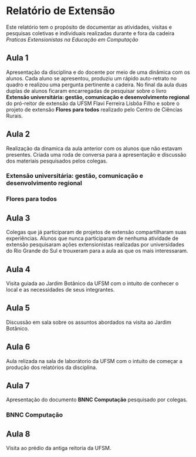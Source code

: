 # Relatório de Extensão
Este relatório tem o propósito de documentar as atividades, visitas e pesquisas coletivas e individuais realizadas durante e fora da cadeira _Praticas Extensionistas na Educação em Computação_

## Aula 1
Apresentação da disciplina e do docente por meio de uma dinâmica com os alunos. Cada aluno se apresentou, produziu um rápido auto-retrato no quadro e realizou uma pergunta pertinente a cadeira. No final da aula duas duplas de alunos ficaram encarregadas de pesquisar sobre o livro **Extensão universitária: gestão, comunicação e desenvolvimento regional** do pró-reitor de extensão da UFSM Flavi Ferreira Lisbôa Filho e sobre o projeto de extensão **Flores para todos** realizado pelo Centro de Ciências Rurais.

## Aula 2
Realização da dinamica da aula anterior com os alunos que não estavam presentes. Criada uma roda de conversa para a apresentação e discussão dos materiais pesquisados pelos colegas.

### Extensão universitária: gestão, comunicação e desenvolvimento regional



### Flores para todos

## Aula 3
Colegas que já participaram de projetos de extensão compartilharam suas experiências. Alunos que nunca participaram de nenhuma atividade de extensão pesquisaram ações extensionistas realizadas por universidades do Rio Grande do Sul e trouxeram para a aula as que os mais interessaram.

## Aula 4
Visita guiada ao Jardim Botânico da UFSM com o intuito de conhecer o local e as necessidades de seus integrantes.

## Aula 5
Discussão em sala sobre os assuntos abordados na visita ao Jardim Botânico.

## Aula 6
Aula relizada na sala de laborátorio da UFSM com o intuito de começar a produção dos relatórios da disciplina.

## Aula 7
Apresentação do documento **BNNC Computação** pesquisado por colegas.

### BNNC Computação

## Aula 8
Visita ao prédio da antiga reitoria da UFSM.
